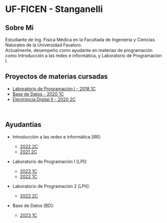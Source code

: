 # UF-FICEN - Stanganelli

## Sobre Mi
Estudiante de Ing. Física Médica en la Facultada de Ingenieria y Ciencias Naturales de la Universidad Favaloro.<br>
Actualmente, desempeño como ayudante en materias de programación como Introducción a las redes e informática, y Laboratorio de Programación I.

## Proyectos de materias cursadas
- [Laboratorio de Programación I - 2018 1C](https://github.com/eastanganelli/2018-1C-Final-Project-Programming-Laboratory-I)
- [Base de Datos - 2020 1C](https://github.com/eastanganelli/2020-1C-Final-Project-Data-Base)
- [Electróncia Digital II - 2020 2C](https://github.com/eastanganelli/2020_2C_Final_Project_Digital_Electronics_II)

<br>

## Ayudantias

- Introducción a las redes e informática [IRI]:
    - [2022 2C](https://github.com/eastanganelli/UF_FICEN_AYUDANTIA_IRI_2022_2C)
    - [2021 2C](https://github.com/eastanganelli/UF_FICEN_AYUDANTIA_IRI_2021_2C)
- Laboratorio de Programación I [LPI]:
    - [2023 1C](https://github.com/eastanganelli/UF_FICEN_AYUDANTIA_LP1_2022_1C)
    - [2022 1C](https://github.com/eastanganelli/UF_FICEN_AYUDANTIA_LP1_2022_1C)

- Laboratorio de Programación 2 [LPII]:
    - [2022 2C](https://github.com/eastanganelli/UF_FICEN_AYUDANTIA_LP2_2022_2C)

- Base de Datos [BD]:
    - [2023 1C](#)
